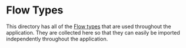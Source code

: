 # Flow Types

This directory has all of the [Flow types](https://flow.org/) that are used throughout the application. They are collected here so that they can easily be imported independently throughout the application.
